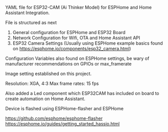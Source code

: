 YAML file for ESP32-CAM (Ai Thinker Model) for ESPHome and Home Assistant Integration. 

File is structured as next


1. General configuration for ESPHome and ESP32 Board
2. Network Configuration for Wifi, OTA and Home Assistant API
3. ESP32 Camera Settings (Usually using ESPHome example basics found on https://esphome.io/components/esp32_camera.html)


Configuration Variables also found on ESPHome settings, be wary of manufacturer recommendations on GPIOs or max_framerate

Image setting established on this project. 

Resolution: XGA, 4:3
Max frame rates: 15 fps 

Also added a Led component which ESP32CAM has included on board to create automation on Home Assistant. 




Device is flashed using ESPHome-flasher and ESPHome

https://github.com/esphome/esphome-flasher
https://esphome.io/guides/getting_started_hassio.html 
